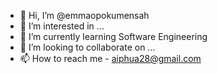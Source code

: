 - 👋 Hi, I’m @emmaopokumensah
- 👀 I’m interested in ...
- 🌱 I’m currently learning Software Engineering
- 💞️ I’m looking to collaborate on ...
- 📫 How to reach me - aiphua28@gmail.com

<!---
emmaopokumensah/emmaopokumensah is a ✨ special ✨ repository because its `README.md` (this file) appears on your GitHub profile.
You can click the Preview link to take a look at your changes.
--->
